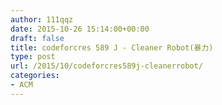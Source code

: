 ```yaml
---
author: 111qqz
date: 2015-10-26 15:14:00+00:00
draft: false
title: codeforcres 589 J - Cleaner Robot(暴力)
type: post
url: /2015/10/codeforcres589j-cleanerrobot/
categories:
- ACM
---
```


